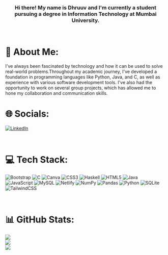 <h3 align = "center">Hi there! My name is Dhruuv and I'm currently a student pursuing a degree in Information Technology at Mumbai University.</h3>
<br>
 
# 💫 About Me:
 I've always been fascinated by technology and how it can be used to solve real-world problems.Throughout my academic journey, I've developed a foundation in programming languages like Python, Java, and C, as well as experience with various software development tools.   I've also had the opportunity to work on several group projects, which has allowed me to hone my collaboration and communication skills.
<br>

# 🌐 Socials:
[![LinkedIn](https://img.shields.io/badge/LinkedIn-%230077B5.svg?logo=linkedin&logoColor=white)](https://www.linkedin.com/in/dhruuv-naik-879361169/) 

<br>

# 💻 Tech Stack:
![Bootstrap](https://img.shields.io/badge/bootstrap-%23563D7C.svg?style=for-the-badge&logo=bootstrap&logoColor=white) 
![C](https://img.shields.io/badge/c-%2300599C.svg?style=for-the-badge&logo=c&logoColor=white) 
![Canva](https://img.shields.io/badge/Canva-%2300C4CC.svg?style=for-the-badge&logo=Canva&logoColor=white) 
![CSS3](https://img.shields.io/badge/css3-%231572B6.svg?style=for-the-badge&logo=css3&logoColor=white) 
![Haskell](https://img.shields.io/badge/Haskell-5e5086?style=for-the-badge&logo=haskell&logoColor=white)
![HTML5](https://img.shields.io/badge/html5-%23E34F26.svg?style=for-the-badge&logo=html5&logoColor=white) 
![Java](https://img.shields.io/badge/java-%23ED8B00.svg?style=for-the-badge&logo=java&logoColor=white) ![JavaScript](https://img.shields.io/badge/javascript-%23323330.svg?style=for-the-badge&logo=javascript&logoColor=%23F7DF1E) ![MySQL](https://img.shields.io/badge/mysql-%2300f.svg?style=for-the-badge&logo=mysql&logoColor=white) ![Netlify](https://img.shields.io/badge/netlify-%23000000.svg?style=for-the-badge&logo=netlify&logoColor=#00C7B7)
![NumPy](https://img.shields.io/badge/numpy-%23013243.svg?style=for-the-badge&logo=numpy&logoColor=white) ![Pandas](https://img.shields.io/badge/pandas-%23150458.svg?style=for-the-badge&logo=pandas&logoColor=white) ![Python](https://img.shields.io/badge/python-3670A0?style=for-the-badge&logo=python&logoColor=ffdd54)
![SQLite](https://img.shields.io/badge/sqlite-%2307405e.svg?style=for-the-badge&logo=sqlite&logoColor=white) 
![TailwindCSS](https://img.shields.io/badge/tailwindcss-%2338B2AC.svg?style=for-the-badge&logo=tailwind-css&logoColor=white) 

<br>

# 📊 GitHub Stats:
![](https://github-readme-stats.vercel.app/api?username=321dhruuv0037&theme=dark&hide_border=false&include_all_commits=true&count_private=true)<br/>
![](https://github-readme-streak-stats.herokuapp.com/?user=321dhruuv0037&theme=dark&hide_border=false)<br/>
![](https://github-readme-stats.vercel.app/api/top-langs/?username=321dhruuv0037&theme=dark&hide_border=false&include_all_commits=true&count_private=true&layout=compact)
